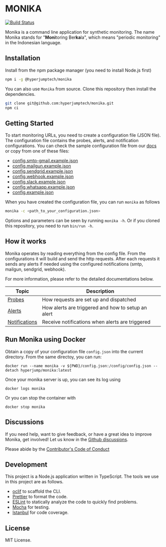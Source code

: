 # MONIKA

[![Build Status](https://github.com/hyperjumptech/monika/workflows/Node.js%20CI/badge.svg?event=push&branch=main)](https://github.com/hyperjumptech/monika/actions)

Monika is a command line application for synthetic monitoring. The name Monika stands for "**Moni**toring Ber**ka**la", which means "periodic monitoring" in the Indonesian language.

## Installation

Install from the npm package manager (you need to install Node.js first)

```bash
npm i -g @hyperjumptech/monika
```

You can also use `Monika` from source. Clone this repository then install the dependencies.

```bash
git clone git@github.com:hyperjumptech/monika.git
npm ci
```

## Getting Started

To start monitoring URLs, you need to create a configuration file (JSON file). The configuration file contains the probes, alerts, and notification configurations. You can check the sample configuration file from our [docs](https://github.com/hyperjumptech/monika/quick-start) or copy from one of these files:

- [config.smtp-gmail.example.json](https://github.com/hyperjumptech/monika/blob/main/config_sample/config.smtp-gmail.example.json)
- [config.mailgun.example.json](https://github.com/hyperjumptech/monika/blob/main/config_sample/config.mailgun.example.json)
- [config.sendgrid.example.json](https://github.com/hyperjumptech/monika/blob/main/config_sample/config.sendgrid.example.json)
- [config.webhook.example.json](https://github.com/hyperjumptech/monika/blob/main/config_sample/config.webhook.example.json)
- [config.slack.example.json](https://github.com/hyperjumptech/monika/blob/main/config_sample/config.slack.example.json)
- [config.whatsapp.example.json](https://github.com/hyperjumptech/monika/blob/main/config_sample/config.whatsapp.example.json)
- [config.example.json](https://github.com/hyperjumptech/monika/blob/main/config.example.json)

When you have created the configuration file, you can run `monika` as follows

```bash
monika -c <path_to_your_configuration.json>
```

Options and parameters can be seen by running `monika -h`. Or if you cloned this repository, you need to run `bin/run -h`.

## How it works

Monika operates by reading everything from the config file. From the configurations it will build and send the http requests. After each requests it sends any alerts if needed using the configured notifications (smtp, mailgun, sendgrid, webhook).

For more information, please refer to the detailed documentations below.

| Topic                                                     | Description                                        |
| --------------------------------------------------------- | -------------------------------------------------- |
| [Probes](./docs/src/pages/guides/probes.md)               | How requests are set up and dispatched             |
| [Alerts](./docs/src/pages/guides/alerts.md)               | How alerts are triggered and how to setup an alert |
| [Notifications](./docs/src/pages/guides/notifications.md) | Receive notifications when alerts are triggered    |

## Run Monika using Docker

Obtain a copy of your configuration file `config.json` into the current directory.
From the same directoy, you can run:

```
docker run --name monika -v ${PWD}/config.json:/config/config.json --detach hyperjump/monika:latest
```

Once your monika server is up, you can see its log using

```
docker logs monika
```

Or you can stop the container with

```
docker stop monika
```

## Discussions

If you need help, want to give feedback, or have a great idea to improve Monika, get involved! Let us know in the [Github discussions](https://github.com/hyperjumptech/monika/discussions).

Please abide by the [Contributor's Code of Conduct](CODE_OF_CONDUCTS.md)

## Development

This project is a Node.js application written in TypeScript. The tools we use in this project are as follows.

- [oclif](https://oclif.io/) to scaffold the CLI.
- [Prettier](https://prettier.io/) to format the code.
- [ESLint](https://eslint.org/) to statically analyze the code to quickly find problems.
- [Mocha](https://mochajs.org/) for testing.
- [Istanbul](https://istanbul.js.org/) for code coverage.

## License

MIT License.
